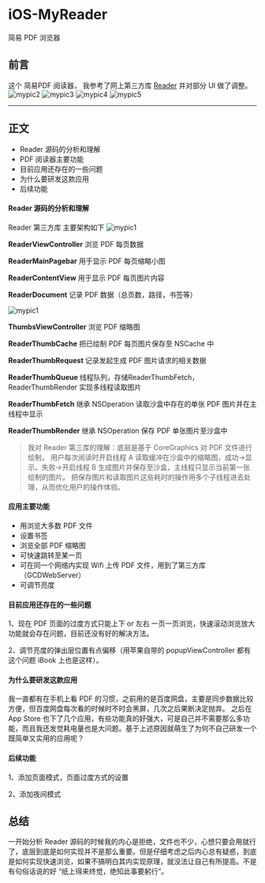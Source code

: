 # iOS-MyReader
简易 PDF 浏览器

## 前言
	
这个 简易PDF 阅读器， 我参考了网上第三方库 [Reader](https://github.com/vfr/Reader) 并对部分 UI 做了调整。 
![mypic2](http://emiyagjy.github.io/img/postsimgs/2018-03-16-pic2.png) 
![mypic3](http://emiyagjy.github.io/img/postsimgs/2018-03-16-pic3.png)
![mypic4](http://emiyagjy.github.io/img/postsimgs/2018-03-16-pic4.png)
![mypic5](http://emiyagjy.github.io/img/postsimgs/2018-03-16-pic5.png)
 

---
	
## 正文
 
 * Reader 源码的分析和理解
 * PDF 阅读器主要功能
 * 目前应用还存在的一些问题
 * 为什么要研发这款应用
 * 后续功能
 
#### Reader 源码的分析和理解
Reader 第三方库 主要架构如下
![mypic1](http://emiyagjy.github.io/img/postsimgs/2018-03-16-reader1.png)

**ReaderViewController** 浏览 PDF 每页数据

**ReaderMainPagebar**  用于显示 PDF 每页缩略小图

**ReaderContentView**  用于显示 PDF 每页图片内容

**ReaderDocument** 记录 PDF 数据（总页数，路径，书签等）

![mypic1](http://emiyagjy.github.io/img/postsimgs/2018-03-16-reader2.png)

**ThumbsViewController**  浏览 PDF 缩略图

**ReaderThumbCache** 把已绘制 PDF 每页图片保存至 NSCache 中

**ReaderThumbRequest** 记录发起生成 PDF 图片请求的相关数据

**ReaderThumbQueue** 线程队列，存储ReaderThumbFetch，ReaderThumbRender 实现多线程读取图片

**ReaderThumbFetch** 继承 NSOperation  读取沙盒中存在的单张 PDF 图片并在主线程中显示

**ReaderThumbRender** 继承 NSOperation 保存 PDF 单张图片至沙盒中

> 我对 Reader 第三库的理解：底层是基于 CoreGraphics 对 PDF 文件进行绘制，
> 用户每次阅读时开启线程 A 读取缓冲在沙盒中的缩略图，成功->显示。失败->开启线程 B 生成图片并保存至沙盒，主线程只显示当前第一张绘制的图片。
> 把保存图片和读取图片这些耗时的操作用多个子线程进去处理，从而优化用户的操作体验。

#### 应用主要功能
* 用浏览大多数 PDF 文件
* 设置书签
* 浏览全部 PDF 缩略图
* 可快速跳转至某一页
* 可在同一个网络内实现 Wifi 上传 PDF 文件，用到了第三方库（GCDWebServer）
* 可调节亮度


#### 目前应用还存在的一些问题
1、现在 PDF 页面的过度方式只能上下 or 左右 一页一页浏览，快速滚动浏览放大功能就会存在问题，目前还没有好的解决方法。

2、调节亮度的弹出层位置有点偏移（用苹果自带的 popupViewController 都有这个问题 iBook 上也是这样）。


#### 为什么要研发这款应用
我一直都有在手机上看 PDF 的习惯，之前用的是百度网盘，主要是同步数据比较方便，但百度网盘每次看的时候时不时会黑屏，几次之后果断决定抛弃。 之后在 App Store 也下了几个应用，有些功能真的好强大，可是自己并不需要那么多功能，而且我还发觉耗电量也是大问题。基于上述原因就萌生了为何不自己研发一个既简单又实用的应用呢？

#### 后续功能
1、添加页面模式，页面过度方式的设置

2、添加夜间模式
	
## 总结
 
一开始分析 Reader 源码的时候我的内心是拒绝，文件也不少，心想只要会用就行了，底层到底是如何实现并不是那么重要。但是仔细考虑之后内心总有疑惑，到底是如何实现快速浏览，如果不搞明白其内实现原理，就没法让自己有所提高。不是有句俗话说的好 “纸上得来终觉，绝知此事要躬行”。
